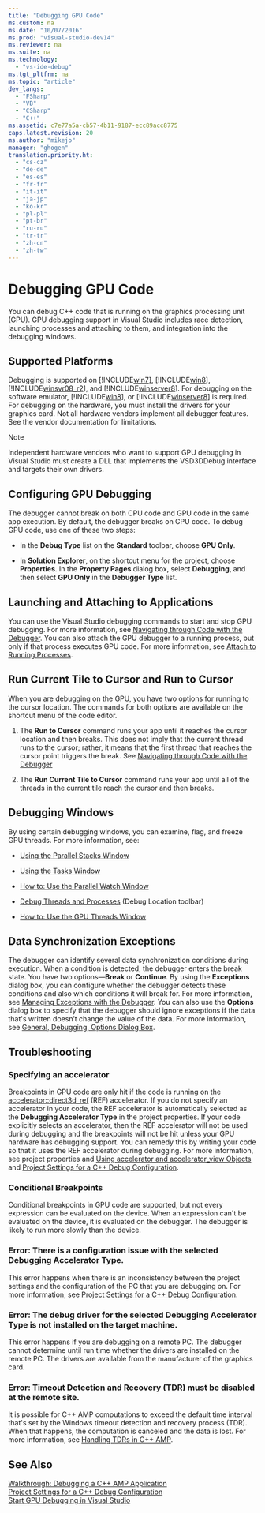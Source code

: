 ```yaml
---
title: "Debugging GPU Code"
ms.custom: na
ms.date: "10/07/2016"
ms.prod: "visual-studio-dev14"
ms.reviewer: na
ms.suite: na
ms.technology: 
  - "vs-ide-debug"
ms.tgt_pltfrm: na
ms.topic: "article"
dev_langs: 
  - "FSharp"
  - "VB"
  - "CSharp"
  - "C++"
ms.assetid: c7e77a5a-cb57-4b11-9187-ecc89acc8775
caps.latest.revision: 20
ms.author: "mikejo"
manager: "ghogen"
translation.priority.ht: 
  - "cs-cz"
  - "de-de"
  - "es-es"
  - "fr-fr"
  - "it-it"
  - "ja-jp"
  - "ko-kr"
  - "pl-pl"
  - "pt-br"
  - "ru-ru"
  - "tr-tr"
  - "zh-cn"
  - "zh-tw"
---
```

# Debugging GPU Code
You can debug C++ code that is running on the graphics processing unit (GPU). GPU debugging support in Visual Studio includes race detection, launching processes and attaching to them, and integration into the debugging windows.  
  
## Supported Platforms  
 Debugging is supported on [!INCLUDE[win7](../dv_TeamTestALM/includes/win7_md.md)], [!INCLUDE[win8](../dv_TeamTestALM/includes/win8_md.md)], [!INCLUDE[winsvr08_r2](../VS_debugger/includes/winsvr08_r2_md.md)], and [!INCLUDE[winserver8](../VS_debugger/includes/winserver8_md.md)]. For debugging on the software emulator, [!INCLUDE[win8](../dv_TeamTestALM/includes/win8_md.md)], or [!INCLUDE[winserver8](../VS_debugger/includes/winserver8_md.md)] is required. For debugging on the hardware, you must install the drivers for your graphics card. Not all hardware vendors implement all debugger features. See the vendor documentation for limitations.  
  
> [!NOTE]
>  Independent hardware vendors who want to support GPU debugging in Visual Studio must create a DLL that implements the VSD3DDebug interface and targets their own drivers.  
  
## Configuring GPU Debugging  
 The debugger cannot break on both CPU code and GPU code in the same app execution. By default, the debugger breaks on CPU code. To debug GPU code, use one of these two steps:  
  
-   In the **Debug Type** list on the **Standard** toolbar, choose **GPU Only**.  
  
-   In **Solution Explorer**, on the shortcut menu for the project, choose **Properties**. In the **Property Pages** dialog box, select **Debugging**, and then select **GPU Only** in the **Debugger Type** list.  
  
## Launching and Attaching to Applications  
 You can use the Visual Studio debugging commands to start and stop GPU debugging. For more information, see [Navigating through Code with the Debugger](../VS_debugger/navigating-through-code-with-the-debugger.md). You can also attach the GPU debugger to a running process, but only if that process executes GPU code. For more information, see [Attach to Running Processes](../VS_debugger/attach-to-running-processes-with-the-visual-studio-debugger.md).  
  
## Run Current Tile to Cursor and Run to Cursor  
 When you are debugging on the GPU, you have two options for running to the cursor location. The commands for both options are available on the shortcut menu of the code editor.  
  
1.  The **Run to Cursor** command runs your app until it reaches the cursor location and then breaks. This does not imply that the current thread runs to the cursor; rather, it means that the first thread that reaches the cursor point triggers the break. See [Navigating through Code with the Debugger](../VS_debugger/navigating-through-code-with-the-debugger.md)  
  
2.  The **Run Current Tile to Cursor** command runs your app until all of the threads in the current tile reach the cursor and then breaks.  
  
## Debugging Windows  
 By using certain debugging windows, you can examine, flag, and freeze GPU threads. For more information, see:  
  
-   [Using the Parallel Stacks Window](../VS_debugger/using-the-parallel-stacks-window.md)  
  
-   [Using the Tasks Window](../VS_debugger/using-the-tasks-window.md)  
  
-   [How to: Use the Parallel Watch Window](../VS_debugger/how-to--use-the-parallel-watch-window.md)  
  
-   [Debug Threads and Processes](../VS_debugger/debug-threads-and-processes.md) (Debug Location toolbar)  
  
-   [How to: Use the GPU Threads Window](../VS_debugger/how-to--use-the-gpu-threads-window.md)  
  
## Data Synchronization Exceptions  
 The debugger can identify several data synchronization conditions during execution. When a condition is detected, the debugger enters the break state. You have two options—**Break** or **Continue**. By using the **Exceptions** dialog box, you can configure whether the debugger detects these conditions and also which conditions it will break for. For more information, see [Managing Exceptions with the Debugger](../VS_debugger/managing-exceptions-with-the-debugger.md). You can also use the **Options** dialog box to specify that the debugger should ignore exceptions if the data that's written doesn’t change the value of the data. For more information, see [General, Debugging, Options Dialog Box](../VS_debugger/general--debugging--options-dialog-box.md).  
  
## Troubleshooting  
  
### Specifying an accelerator  
 Breakpoints in GPU code are only hit if the code is running on the [accelerator::direct3d_ref](../Topic/accelerator::direct3d_ref%20Data%20Member.md) (REF) accelerator. If you do not specify an accelerator in your code, the REF accelerator is automatically selected as the **Debugging Accelerator Type** in the project properties. If your code explicitly selects an accelerator, then the REF accelerator will not be used during debugging and the breakpoints will not be hit unless your GPU hardware has debugging support. You can remedy this by writing your code so that it uses the REF accelerator during debugging. For more information, see project properties and [Using accelerator and accelerator_view Objects](../Topic/Using%20accelerator%20and%20accelerator_view%20Objects.md) and [Project Settings for a C++ Debug Configuration](../VS_debugger/project-settings-for-a-c---debug-configuration.md).  
  
### Conditional Breakpoints  
 Conditional breakpoints in GPU code are supported, but not every expression can be evaluated on the device. When an expression can't be evaluated on the device, it is evaluated on the debugger. The debugger is likely to run more slowly than the device.  
  
### Error: There is a configuration issue with the selected Debugging Accelerator Type.  
 This error happens when there is an inconsistency between the project settings and the configuration of the PC that you are debugging on. For more information, see [Project Settings for a C++ Debug Configuration](../VS_debugger/project-settings-for-a-c---debug-configuration.md).  
  
### Error: The debug driver for the selected Debugging Accelerator Type is not installed on the target machine.  
 This error happens if you are debugging on a remote PC. The debugger cannot determine until run time whether the drivers are installed on the remote PC. The drivers are available from the manufacturer of the graphics card.  
  
### Error: Timeout Detection and Recovery (TDR) must be disabled at the remote site.  
 It is possible for C++ AMP computations to exceed the default time interval that's set by the Windows timeout detection and recovery process (TDR). When that happens, the computation is canceled and the data is lost. For more information, see [Handling TDRs in C++ AMP](http://go.microsoft.com/fwlink/p/?LinkId=249154).  
  
## See Also  
 [Walkthrough: Debugging a C++ AMP Application](../Topic/Walkthrough:%20Debugging%20a%20C++%20AMP%20Application.md)   
 [Project Settings for a C++ Debug Configuration](../VS_debugger/project-settings-for-a-c---debug-configuration.md)   
 [Start GPU Debugging in Visual Studio](http://go.microsoft.com/fwlink/p/?LinkId=255381)